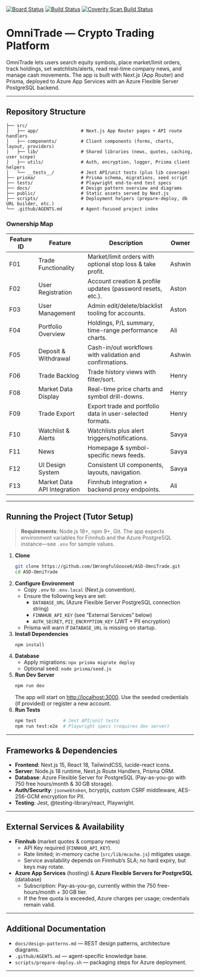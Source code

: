 
[![Board Status](https://dev.azure.com/AdvSofDevGroup5/346566fe-0863-4f3c-9906-218568a2a078/42082b11-265f-4c6b-8f3a-de293e801a59/_apis/work/boardbadge/cfaa5c7a-773b-4bc3-812e-6bef28dd0b17?columnOptions=1)](https://dev.azure.com/AdvSofDevGroup5/346566fe-0863-4f3c-9906-218568a2a078/_boards/board/t/42082b11-265f-4c6b-8f3a-de293e801a59/Epics/)
[![Build Status](https://dev.azure.com/AdvSofDevGroup5/ASD-OmniTrade/_apis/build/status%2F1WrongfulGoose6.ASD-OmniTrade?branchName=main)](https://dev.azure.com/AdvSofDevGroup5/ASD-OmniTrade/_build/latest?definitionId=1&branchName=main)
[![Coverity Scan Build Status](https://scan.coverity.com/projects/32518/badge.svg)](https://scan.coverity.com/projects/1wrongfulgoose6-asd-omnitrade)


# OmniTrade — Crypto Trading Platform

OmniTrade lets users search equity symbols, place market/limit orders, track holdings, set watchlists/alerts, read real-time company news, and manage cash movements. The app is built with Next.js (App Router) and Prisma, deployed to Azure App Services with an Azure Flexible Server PostgreSQL backend.

---

## Repository Structure

```
├── src/
│   ├── app/                # Next.js App Router pages + API route handlers
│   ├── components/         # Client components (forms, charts, layout, providers)
│   ├── lib/                # Shared libraries (news, quotes, caching, user scope)
│   ├── utils/              # Auth, encryption, logger, Prisma client helpers
│   └── __tests__/          # Jest API/unit tests (plus lib coverage)
├── prisma/                 # Prisma schema, migrations, seed script
├── tests/                  # Playwright end-to-end test specs
├── docs/                   # Design pattern overview and diagrams
├── public/                 # Static assets served by Next.js
├── scripts/                # Deployment helpers (prepare-deploy, db URL builder, etc.)
└── .github/AGENTS.md       # Agent-focused project index
```

### Ownership Map

| Feature ID | Feature | Description | Owner |
| --- | --- | --- | --- |
| F01 | Trade Functionality | Market/limit orders with optional stop loss & take profit. | Ashwin |
| F02 | User Registration | Account creation & profile updates (password resets, etc.). | Aston |
| F03 | User Management | Admin edit/delete/blacklist tooling for accounts. | Aston |
| F04 | Portfolio Overview | Holdings, P/L summary, time-range performance charts. | Ali |
| F05 | Deposit & Withdrawal | Cash-in/out workflows with validation and confirmations. | Ashwin |
| F06 | Trade Backlog | Trade history views with filter/sort. | Henry |
| F08 | Market Data Display | Real-time price charts and symbol drill-downs. | Henry |
| F09 | Trade Export | Export trade and portfolio data in user-selected formats. | Henry |
| F10 | Watchlist & Alerts | Watchlists plus alert triggers/notifications. | Savya |
| F11 | News | Homepage & symbol-specific news feeds. | Savya |
| F12 | UI Design System | Consistent UI components, layouts, navigation. | Savya |
| F13 | Market Data API Integration | Finnhub integration + backend proxy endpoints. | Ali |

---

## Running the Project (Tutor Setup)

> **Requirements**: Node.js 18+, npm 9+, Git. The app expects environment variables for Finnhub and the Azure PostgreSQL instance—see `.env` for sample values.

1. **Clone**
   ```bash
   git clone https://github.com/1WrongfulGoose6/ASD-OmniTrade.git
   cd ASD-OmniTrade
   ```
2. **Configure Environment**
   - Copy `.env` to `.env.local` (Next.js convention).
   - Ensure the following keys are set:
     - `DATABASE_URL` (Azure Flexible Server PostgreSQL connection string)
     - `FINNHUB_API_KEY` (see “External Services” below)
     - `AUTH_SECRET`, `PII_ENCRYPTION_KEY` (JWT + PII encryption)
   - Prisma will warn if `DATABASE_URL` is missing on startup.
3. **Install Dependencies**
   ```bash
   npm install
   ```
4. **Database**
   - Apply migrations: `npx prisma migrate deploy`
   - Optional seed: `node prisma/seed.js`
5. **Run Dev Server**
   ```bash
   npm run dev
   ```
   The app will start on [http://localhost:3000](http://localhost:3000). Use the seeded credentials (if provided) or register a new account.
6. **Run Tests**
   ```bash
   npm test          # Jest API/unit tests
   npm run test:e2e  # Playwright specs (requires dev server)
   ```

---

## Frameworks & Dependencies

- **Frontend**: Next.js 15, React 18, TailwindCSS, lucide-react icons.
- **Server**: Node.js 18 runtime, Next.js Route Handlers, Prisma ORM.
- **Database**: Azure Flexible Server for PostgreSQL (Pay-as-you-go with 750 free hours/month & 30 GB storage).
- **Auth/Security**: `jsonwebtoken`, bcryptjs, custom CSRF middleware, AES-256-GCM encryption for PII.
- **Testing**: Jest, @testing-library/react, Playwright.

---

## External Services & Availability

- **Finnhub** (market quotes & company news)
  - API Key required (`FINNHUB_API_KEY`).
  - Rate limited; in-memory cache (`src/lib/mcache.js`) mitigates usage.
  - Service availability depends on Finnhub’s SLA; no hard expiry, but keys may rotate.
- **Azure App Services** (hosting) & **Azure Flexible Servers for PostgreSQL** (database)
  - Subscription: Pay-as-you-go, currently within the 750 free-hours/month + 30 GB tier.
  - If the free quota is exceeded, Azure charges per usage; credentials remain valid.

---

## Additional Documentation

- `docs/design-patterns.md` — REST design patterns, architecture diagrams.
- `.github/AGENTS.md` — agent-specific knowledge base.
- `scripts/prepare-deploy.sh` — packaging steps for Azure deployment.

---

